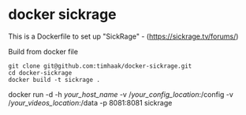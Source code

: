 # docker sickrage

This is a Dockerfile to set up "SickRage" - (https://sickrage.tv/forums/)

Build from docker file

```
git clone git@github.com:timhaak/docker-sickrage.git
cd docker-sickrage
docker build -t sickrage .
```

docker run -d -h *your_host_name* -v /*your_config_location*:/config  -v /*your_videos_location*:/data -p 8081:8081 sickrage

